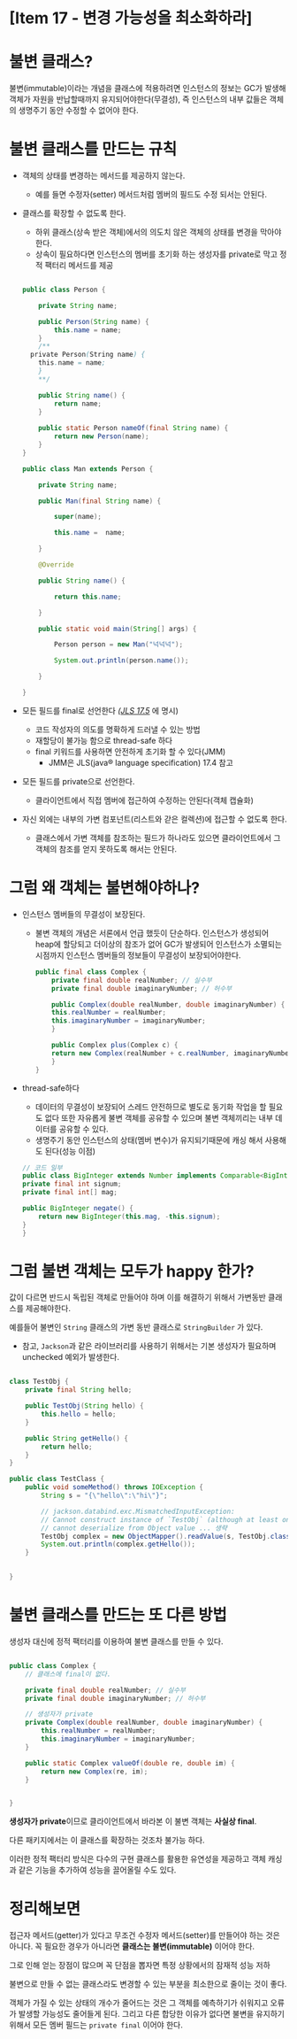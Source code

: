 # [Item 17 - 변경 가능성을 최소화하라]

# **불변 클래스?**

불변(immutable)이라는 개념을 클래스에 적용하려면  인스턴스의 정보는  GC가 발생해 객체가 자원을 반납할때까지 유지되어야한다(무결성), 즉  인스턴스의 내부 값들은 객체의 생명주기 동안 수정할 수 없어야 한다.

# **불변 클래스를 만드는 규칙**

- 객체의 상태를 변경하는 메서드를 제공하지 않는다.
	- 예를 들면 수정자(setter) 메서드처럼 멤버의 필드도 수정 되서는 안된다.
- 클래스를 확장할 수 없도록 한다.
	- 하위 클래스(상속 받은 객체)에서의 의도치 않은 객체의 상태를 변경을 막아야 한다.
	- 상속이 필요하다면 인스턴스의 멤버를 초기화 하는 생성자를 private로 막고 정적 팩터리 메서드를 제공

    ```java
    
    public class Person {
    
        private String name;
    
        public Person(String name) {
            this.name = name;
        }
        /**
   	  private Person(String name) {
    	this.name = name;
        }
        **/
    
        public String name() {
            return name;
        }
    		
        public static Person nameOf(final String name) {
            return new Person(name);
        }
    }
    
    public class Man extends Person {
    
        private String name;
    
        public Man(final String name) {
    
            super(name);
    
            this.name =  name;
    
        }
    
        @Override
    
        public String name() {
    
            return this.name;
    
        }
    
        public static void main(String[] args) {
    
            Person person = new Man("넉넉넉");
    
            System.out.println(person.name());
    
        }
    
    }
    
    ```

- 모든 필드를 final로 선언한다 *([JLS 17.5](https://docs.oracle.com/javase/specs/jls/se8/html/jls-17.html)* 에 명시)
	- 코드 작성자의 의도를 명확하게 드러낼 수 있는 방법
	- 재할당이 불가능 함으로 thread-safe 하다
	- final 키워드를 사용하면 안전하게 초기화 할 수 있다(JMM)
		- JMM은 JLS(java® language specification) 17.4 참고
- 모든 필드를 private으로 선언한다.
	- 클라이언트에서 직접 멤버에 접근하여 수정하는 안된다(객체 캡슐화)
- 자신 외에는 내부의 가변 컴포넌트(리스트와 갇은 컬렉션)에 접근할 수 없도록 한다.
	- 클래스에서 가변 객체를 참조하는 필드가 하나라도 있으면 클라이언트에서 그 객체의 참조를 얻지 못하도록 해서는 안된다.

# 그럼 왜 객체는 불변해야하나?

- 인스턴스 멤버들의 무결성이 보장된다.
	- 불변 객체의 개념은 서론에서 언급 했듯이 단순하다.  인스턴스가 생성되어 heap에 할당되고 더이상의 참조가 없어 GC가 발생되어 인스턴스가 소멸되는 시점까지 인스턴스 멤버들의 정보들이 무결성이 보장되어야한다.

	    ```java
        public final class Complex {
            private final double realNumber; // 실수부
            private final double imaginaryNumber; // 허수부
        
            public Complex(double realNumber, double imaginaryNumber) {
            this.realNumber = realNumber;
            this.imaginaryNumber = imaginaryNumber;
            }
        
            public Complex plus(Complex c) {
            return new Complex(realNumber + c.realNumber, imaginaryNumber + c.imaginaryNumber);
            }
        }
        ```

- thread-safe하다
	- 데이터의 무결성이 보장되어 스레드 안전하므로 별도로 동기화 작업을 할 필요도 없다 또한 자유롭게 불변 객체를 공유할 수 있으며 불변 객체끼리는 내부 데이터를 공유할 수 있다.
	- 생명주기 동안 인스턴스의 상태(멤버 변수)가 유지되기때문에 캐싱 해서 사용해도 된다(성능 이점)

	```java
	// 코드 일부
	public class BigInteger extends Number implements Comparable<BigInteger> {
    private final int signum;
    private final int[] mag;
    
    public BigInteger negate() {
        return new BigInteger(this.mag, -this.signum);
    }
	}
	```

# 그럼 불변 객체는 모두가 happy 한가?

값이 다르면 반드시 독립된 객체로 만들어야 하며 이를 해결하기 위해서 가변동반 클래스를 제공해야한다.

예를들어 불변인 `String` 클래스의 가변 동반 클래스로 `StringBuilder` 가 있다.

- 참고, `Jackson`과 같은 라이브러리를 사용하기 위해서는 기본 생성자가 필요하며 unchecked 예외가 발생한다.

```java

class TestObj {
    private final String hello;

    public TestObj(String hello) {
        this.hello = hello;
    }

    public String getHello() {
        return hello;
    }
}

public class TestClass {
    public void someMethod() throws IOException {
        String s = "{\"hello\":\"hi\"}";

        // jackson.databind.exc.MismatchedInputException:
        // Cannot construct instance of `TestObj` (although at least one Creator exists):
        // cannot deserialize from Object value ... 생략
        TestObj complex = new ObjectMapper().readValue(s, TestObj.class);
        System.out.println(complex.getHello());
    }

    
}
```

# **불변 클래스를 만드는 또 다른 방법**

생성자 대신에 정적 팩터리를 이용하여 불변 클래스를 만들 수 있다.

```java

public class Complex {
    // 클래스에 final이 없다.

    private final double realNumber; // 실수부
    private final double imaginaryNumber; // 허수부

    // 생성자가 private
    private Complex(double realNumber, double imaginaryNumber) {
        this.realNumber = realNumber;
        this.imaginaryNumber = imaginaryNumber;
    }

    public static Complex valueOf(double re, double im) {
        return new Complex(re, im);
    }


}
```

**생성자가 private**이므로 클라이언트에서 바라본 이 불변 객체는 **사실상 final**.

다른 패키지에서는 이 클래스를 확장하는 것조차 불가능 하다.

이러한 정적 팩터리 방식은 다수의 구현 클래스를 활용한 유연성을 제공하고 객체 캐싱과 같은 기능을 추가하여 성능을 끌어올릴 수도 있다.

# **정리해보면**

접근자 메서드(getter)가 있다고 무조건 수정자 메서드(setter)를 만들어야 하는 것은 아니다. 꼭 필요한 경우가 아니라면	**클래스는 불변(immutable)** 이어야 한다.

그로 인해 얻는 장점이 많으며 꼭 단점을 뽑자면 특정 상황에서의 잠재적 성능 저하

불변으로 만들 수 없는 클래스라도 변경할 수 있는 부분을 최소한으로 줄이는 것이 좋다.

객체가 가질 수 있는 상태의 개수가 줄어드는 것은 그 객체를 예측하기가 쉬워지고 오류가 발생할 가능성도 줄어들게 된다. 그리고 다른 합당한 이유가 없다면 불변을 유지하기 위해서 모든 멤버 필드는 `private final` 이어야 한다.




